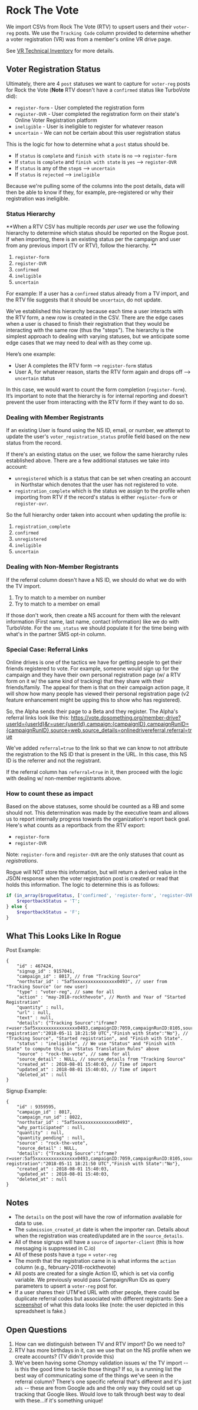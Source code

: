 # Rock The Vote

We import CSVs from Rock The Vote (RTV) to upsert users and their `voter-reg` posts. We use the `Tracking Code` column provided to determine whether a voter registration (VR) was from a member's online VR drive page.

See [VR Technical Inventory](https://docs.google.com/document/d/1xs2C3DNdD5h1j_abBrGVBNrsrxKvwn2VHDWweIEhvqc/edit?usp=sharing) for more details.

## Voter Registration Status

Ultimately, there are 4 `post` statuses we want to capture for `voter-reg` posts for Rock the Vote (**Note** RTV doesn't have a `confirmed` status like TurboVote did):

- `register-form` - User completed the registration form
- `register-OVR` - User completed the registration form on their state's Online Voter Registration platform
- `ineligible` - User is ineligible to register for whatever reason
- `uncertain` - We can not be certain about this user registration status

This is the logic for how to determine what a `post` status should be.

- If `status` is `complete` and `finish with state` is `no` --> `register-form`
- If `status` is `complete` and `finish with state` is `yes` --> `register-OVR`
- If `status` is any of the `step`s --> `uncertain`
- If `status` is `rejected` --> `ineligible`

Because we're pulling some of the columns into the post details, data will then be able to know if they, for example, pre-registered or why their registration was ineligible.

### Status Hierarchy

**When a RTV CSV has multiple records _per user_ we use the following hierarchy to determine which status should be reported on the Rogue post. If when importing, there is an existing status per the campaign and user from any previous import (TV or RTV), follow the hierarchy. **

1. `register-form`
2. `register-OVR`
3. `confirmed`
4. `ineligible`
5. `uncertain`

For example: If a user has a `confirmed` status already from a TV import, and the RTV file suggests that it should be `uncertain`, do not update.

We’ve established this hierarchy because each time a user interacts with the RTV form, a new row is created in the CSV. There are the edge cases when a user is chased to finish their registration that they would be interacting with the same row (thus the "steps"). The hierarchy is the simplest approach to dealing with varying statuses, but we anticipate some edge cases that we may need to deal with as they come up.

Here’s one example:

- User A completes the RTV form —> `register-form` status
- User A, for whatever reason, starts the RTV form again and drops off --> `uncertain` status

In this case, we would want to count the form completion (`register-form`). It’s important to note that the hierarchy is for internal reporting and doesn’t prevent the user from interacting with the RTV form if they want to do so.

### Dealing with Member Registrants

If an existing User is found using the NS ID, email, or number, we attempt to update the user's `voter_registration_status` profile field based on the new status from the record.

If there's an existing status on the user, we follow the same hierarchy rules established above. There are a few additional statuses we take into account:

- `unregistered` which is a status that can be set when creating an account in Northstar which denotes that the user has not registered to vote.
- `registration_complete` which is the status we assign to the profile when importing from RTV if the record's status is either `register-form` or `register-ovr`.

So the full hierarchy order taken into account when updating the profile is:

1. `registration_complete`
2. `confirmed`
3. `unregistered`
4. `ineligible`
5. `uncertain`

### Dealing with Non-Member Registrants

If the referral column doesn't have a NS ID, we should do what we do with the TV import.

1. Try to match to a member on number
2. Try to match to a member on email

If those don't work, then create a NS account for them with the relevant information (First name, last name, contact information) like we do with TurboVote. For the `sms_status` we should populate it for the time being with what's in the partner SMS opt-in column.

### Special Case: Referral Links

Online drives is one of the tactics we have for getting people to get their friends registered to vote. For example, someone would sign up for the campaign and they have their own personal registration page (w/ a RTV form on it w/ the same kind of tracking) that they share with their friends/family. The appeal for them is that on their campaign action page, it will show how many people has viewed their personal registration page (v2 feature enhancement might be upping this to show who has registered).

So, the Alpha sends their page to a Beta and they register. The Alpha's referral links look like this: https://vote.dosomething.org/member-drive?userId={userId}&r=user:{userId},campaign:{campaignID},campaignRunID={campaignRunID},source=web,source_details=onlinedrivereferral,referral=true

We've added `referral=true` to the link so that we can know to not attribute the registration to the NS ID that is present in the URL. In this case, this NS ID is the referrer and not the registrant.

If the referral column has `referral=true` in it, then proceed with the logic with dealing w/ non-member registrants above.

### How to count these as impact

Based on the above statuses, some should be counted as a RB and some should not. This determination was made by the executive team and allows us to report internally progress towards the organization's report back goal. Here's what counts as a reportback from the RTV export:

- `register-form`
- `register-OVR`

Note: `register-form` and `register-OVR` are the only statuses that count as _registrations_.

Rogue will NOT store this information, but will return a derived value in the JSON response when the voter registration post is created or read that holds this information. The logic to determine this is as follows:

```php
if (in_array($rogueStatus, ['confirmed', 'register-form', 'register-OVR'])) {
    $reportbackStatus = 'T';
} else {
    $reportbackStatus = 'F';
}
```

## What This Looks Like In Rogue

Post Example:

```
{
    "id" : 467424,
    "signup_id" : 9157041,
    "campaign_id" : 8017, // from "Tracking Source"
    "northstar_id" : "5af5xxxxxxxxxxxxxxxx0493", // user from "Tracking Source" (or new user)
    "type" : "voter-reg", // same for all
    "action" : "may-2018-rockthevote", // Month and Year of "Started Registration"
    "quantity" : null,
    "url" : null,
    "text" : null,
    "details": {"Tracking Source":"iframe?r=user:5af5xxxxxxxxxxxxxxxx0493,campaignID:7059,campaignRunID:8105,source:web,source_details:VoterBlockGeneralLYVC","Started registration":"2018-05-11 18:21:50 UTC","Finish with State":"No"}, // "Tracking Source", "Started registration", and "Finish with State".
    "status" : "ineligible", // We use "Status" and "Finish with State" to compute this in "Status Translation Rules" above
    "source" : "rock-the-vote", // same for all
    "source_detail" : NULL, // source_details from "Tracking Source"
    "created_at" : 2018-08-01 15:40:03, // Time of import
    "updated_at" : 2018-08-01 15:40:03, // Time of import
    "deleted_at" : null
}
```

Signup Example:

```
{
    "id" : 9359595,
    "campaign_id" : 8017,
    "campaign_run_id" : 8022,
    "northstar_id" : "5af5xxxxxxxxxxxxxxxx0493",
    "why_participated" : null,
    "quantity" : null,
    "quantity_pending" : null,
    "source" : "rock-the-vote",
    "source_detail" : NULL,
    "details": {"Tracking Source":"iframe?r=user:5af5xxxxxxxxxxxxxxxx0493,campaignID:7059,campaignRunID:8105,source:web,source_details:VoterBlockGeneralLYVC","Started registration":"2018-05-11 18:21:50 UTC","Finish with State":"No"},
    "created_at" : 2018-08-01 15:40:03,
    "updated_at" : 2018-08-01 15:40:03,
    "deleted_at" : null
}
```

## Notes

- The `details` on the post will have the row of information available for data to use.
- The `submission_created_at` date is when the importer ran. Details about when the registration was created/updated are in the `source_details`.
- All of these signups will have a `source` of `importer-client` (this is how messaging is suppressed in C.io)
- All of these posts have a `type` = `voter-reg`
- The month that the registration came in is what informs the `action` column (e.g., february-2018-rockthevote)
- All posts are created for a single Action ID, which is set via config variable. We previously would pass Campaign/Run IDs as query parameters to upsert a  `voter-reg` post for.
- If a user shares their UTM'ed URL with other people, there could be duplicate referral codes but associated with different registrants:
  See a [screenshot](https://cl.ly/0v210N283y2X) of what this data looks like (note: the user depicted in this spreadsheet is fake.)

## Open Questions

1. How can we distinguish between TV and RTV import? Do we need to?
2. RTV has more birthdays in it, can we use that on the NS profile when we create accounts? (TV didn't provide this)
3. We've been having some Chompy validation issues w/ the TV import -- is this the good time to tackle those things? If so, is a running list the best way of communicating some of the things we've seen in the referral column? There's one specific referral that's different and it's just `ads` -- these are from Google ads and the only way they could set up tracking that Google likes. Would love to talk through best way to deal with these...if it's something unique!
